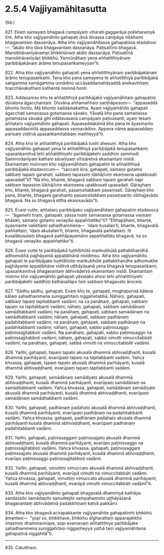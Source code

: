# 2.5.4 Vajjiyamāhitasutta

(94.)

821\. Ekaṃ samayaṃ bhagavā campāyaṃ viharati gaggarāya pokkharaṇiyā tīre. Atha kho vajjiyamāhito gahapati divā divassa campāya nikkhami bhagavantaṃ dassanāya. Atha kho vajjiyamāhitassa gahapatissa etadahosi—  “akālo kho tāva bhagavantaṃ dassanāya. Paṭisallīno bhagavā. Manobhāvanīyānampi bhikkhūnaṃ akālo dassanāya. Paṭisallīnā manobhāvanīyāpi bhikkhū. Yannūnāhaṃ yena aññatitthiyānaṃ paribbājakānaṃ ārāmo tenupasaṅkameyyan”ti.

822\. Atha kho vajjiyamāhito gahapati yena aññatitthiyānaṃ paribbājakānaṃ ārāmo tenupasaṅkami. Tena kho pana samayena te aññatitthiyā paribbājakā saṅgamma samāgamma unnādino uccāsaddamahāsaddā anekavihitaṃ tiracchānakathaṃ kathentā nisinnā honti.

823\. Addasaṃsu kho te aññatitthiyā paribbājakā vajjiyamāhitaṃ gahapatiṃ dūratova āgacchantaṃ. Disvāna aññamaññaṃ saṇṭhāpesuṃ—  “appasaddā bhonto hontu. Mā bhonto saddamakattha. Ayaṃ vajjiyamāhito gahapati āgacchati samaṇassa gotamassa sāvako. Yāvatā kho pana samaṇassa gotamassa sāvakā gihī odātavasanā campāyaṃ paṭivasanti, ayaṃ tesaṃ aññataro vajjiyamāhito gahapati. Appasaddakāmā kho pana te āyasmanto appasaddavinītā appasaddassa vaṇṇavādino. Appeva nāma appasaddaṃ parisaṃ viditvā upasaṅkamitabbaṃ maññeyyā”ti.

824\. Atha kho te aññatitthiyā paribbājakā tuṇhī ahesuṃ. Atha kho vajjiyamāhito gahapati yena te aññatitthiyā paribbājakā tenupasaṅkami; upasaṅkamitvā tehi aññatitthiyehi paribbājakehi saddhiṃ sammodi. Sammodanīyaṃ kathaṃ sāraṇīyaṃ vītisāretvā ekamantaṃ nisīdi. Ekamantaṃ nisinnaṃ kho vajjiyamāhitaṃ gahapatiṃ te aññatitthiyā paribbājakā etadavocuṃ—  “saccaṃ kira, gahapati, samaṇo gotamo sabbaṃ tapaṃ garahati, sabbaṃ tapassiṃ lūkhājīviṃ ekaṃsena upakkosati upavadatī”ti? “Na kho, bhante, bhagavā sabbaṃ tapaṃ garahati napi sabbaṃ tapassiṃ lūkhājīviṃ ekaṃsena upakkosati upavadati. Gārayhaṃ kho, bhante, bhagavā garahati, pasaṃsitabbaṃ pasaṃsati. Gārayhaṃ kho pana, bhante, bhagavā garahanto pasaṃsitabbaṃ pasaṃsanto vibhajjavādo bhagavā. Na so bhagavā ettha ekaṃsavādo”ti.

825\. Evaṃ vutte, aññataro paribbājako vajjiyamāhitaṃ gahapatiṃ etadavoca—  “āgamehi tvaṃ, gahapati, yassa tvaṃ samaṇassa gotamassa vaṇṇaṃ bhāsati, samaṇo gotamo venayiko appaññattiko”ti? “Etthapāhaṃ, bhante, āyasmante vakkhāmi sahadhammena—  ‘idaṃ kusalan’ti, bhante, bhagavatā paññattaṃ; ‘idaṃ akusalan’ti, bhante, bhagavatā paññattaṃ. Iti kusalākusalaṃ bhagavā paññāpayamāno sapaññattiko bhagavā; na so bhagavā venayiko appaññattiko”ti.

826\. Evaṃ vutte te paribbājakā tuṇhībhūtā maṅkubhūtā pattakkhandhā adhomukhā pajjhāyantā appaṭibhānā nisīdiṃsu. Atha kho vajjiyamāhito gahapati te paribbājake tuṇhībhūte maṅkubhūte pattakkhandhe adhomukhe pajjhāyante appaṭibhāne viditvā uṭṭhāyāsanā yena bhagavā tenupasaṅkami; upasaṅkamitvā bhagavantaṃ abhivādetvā ekamantaṃ nisīdi. Ekamantaṃ nisinno kho vajjiyamāhito gahapati yāvatako ahosi tehi aññatitthiyehi paribbājakehi saddhiṃ kathāsallāpo taṃ sabbaṃ bhagavato ārocesi.

827\. “Sādhu sādhu, gahapati. Evaṃ kho te, gahapati, moghapurisā kālena kālaṃ sahadhammena suniggahitaṃ niggahetabbā. Nāhaṃ, gahapati, sabbaṃ tapaṃ tapitabbanti vadāmi; na ca panāhaṃ, gahapati, sabbaṃ tapaṃ na tapitabbanti vadāmi; nāhaṃ, gahapati, sabbaṃ samādānaṃ samāditabbanti vadāmi; na panāhaṃ, gahapati, sabbaṃ samādānaṃ na samāditabbanti vadāmi; nāhaṃ, gahapati, sabbaṃ padhānaṃ padahitabbanti vadāmi; na panāhaṃ, gahapati, sabbaṃ padhānaṃ na padahitabbanti vadāmi; nāhaṃ, gahapati, sabbo paṭinissaggo paṭinissajjitabboti vadāmi. Na panāhaṃ, gahapati, sabbo paṭinissaggo na paṭinissajjitabboti vadāmi; nāhaṃ, gahapati, sabbā vimutti vimuccitabbāti vadāmi; na panāhaṃ, gahapati, sabbā vimutti na vimuccitabbāti vadāmi.

828\. Yañhi, gahapati, tapaṃ tapato akusalā dhammā abhivaḍḍhanti, kusalā dhammā parihāyanti, evarūpaṃ tapaṃ na tapitabbanti vadāmi. Yañca khvassa, gahapati, tapaṃ tapato akusalā dhammā parihāyanti, kusalā dhammā abhivaḍḍhanti, evarūpaṃ tapaṃ tapitabbanti vadāmi.

829\. Yañhi, gahapati, samādānaṃ samādiyato akusalā dhammā abhivaḍḍhanti, kusalā dhammā parihāyanti, evarūpaṃ samādānaṃ na samāditabbanti vadāmi. Yañca khvassa, gahapati, samādānaṃ samādiyato akusalā dhammā parihāyanti, kusalā dhammā abhivaḍḍhanti, evarūpaṃ samādānaṃ samāditabbanti vadāmi.

830\. Yañhi, gahapati, padhānaṃ padahato akusalā dhammā abhivaḍḍhanti, kusalā dhammā parihāyanti, evarūpaṃ padhānaṃ na padahitabbanti vadāmi. Yañca khvassa, gahapati, padhānaṃ padahato akusalā dhammā parihāyanti kusalā dhammā abhivaḍḍhanti, evarūpaṃ padhānaṃ padahitabbanti vadāmi.

831\. Yañhi, gahapati, paṭinissaggaṃ paṭinissajjato akusalā dhammā abhivaḍḍhanti, kusalā dhammā parihāyanti, evarūpo paṭinissaggo na paṭinissajjitabboti vadāmi. Yañca khvassa, gahapati, paṭinissaggaṃ paṭinissajjato akusalā dhammā parihāyanti, kusalā dhammā abhivaḍḍhanti, evarūpo paṭinissaggo paṭinissajjitabboti vadāmi.

832\. Yañhi, gahapati, vimuttiṃ vimuccato akusalā dhammā abhivaḍḍhanti, kusalā dhammā parihāyanti, evarūpā vimutti na vimuccitabbāti vadāmi. Yañca khvassa, gahapati, vimuttiṃ vimuccato akusalā dhammā parihāyanti, kusalā dhammā abhivaḍḍhanti, evarūpā vimutti vimuccitabbāti vadāmī”ti.

833\. Atha kho vajjiyamāhito gahapati bhagavatā dhammiyā kathāya sandassito samādapito samuttejito sampahaṃsito uṭṭhāyāsanā bhagavantaṃ abhivādetvā padakkhiṇaṃ katvā pakkāmi.

834\. Atha kho bhagavā acirapakkante vajjiyamāhite gahapatimhi bhikkhū āmantesi—  “yopi so, bhikkhave, bhikkhu dīgharattaṃ apparajakkho imasmiṃ dhammavinaye, sopi evamevaṃ aññatitthiye paribbājake sahadhammena suniggahitaṃ niggaṇheyya yathā taṃ vajjiyamāhitena gahapatinā niggahitā”ti.

---

835\. Catutthaṃ.
